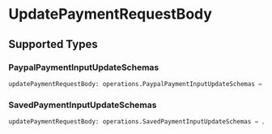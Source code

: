 # UpdatePaymentRequestBody


## Supported Types

### PaypalPaymentInputUpdateSchemas

```python
updatePaymentRequestBody: operations.PaypalPaymentInputUpdateSchemas = /* values here */
```

### SavedPaymentInputUpdateSchemas

```python
updatePaymentRequestBody: operations.SavedPaymentInputUpdateSchemas = /* values here */
```

